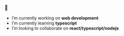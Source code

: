### 👋

<!--
**atefBB/atefBB** is a ✨ _special_ ✨ repository because its `README.md` (this file) appears on your GitHub profile.

Here are some ideas to get you started:
-->
- I’m currently working on **web development**
- I’m currently learning **typescript**
- I’m looking to collaborate on **react/typescript/nodejs**
<!-- 🤔 I’m looking for help with 
- 📫 How to reach me: atef.bettaib@gmail.com -->

